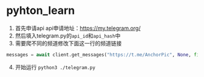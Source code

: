 # pyhton_learn
1. 首先申请api
  api申请地址：https://my.telegram.org/
2. 然后填入telegram.py的`api_id`和`api_hash`中
3. 需要爬不同的频道修改下面这一行的频道链接
```python
messages = await client.get_messages("https://t.me/AnchorPic", None, filter=InputMessagesFilterUrl)
```
4. 开始运行
`python3 ./telegram.py`
